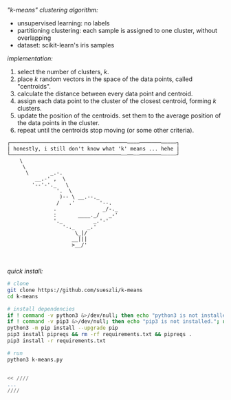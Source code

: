 _"k-means" clustering algorithm:_

- unsupervised learning: no labels
- partitioning clustering: each sample is assigned to one cluster, without overlapping
- dataset: scikit-learn's iris samples

_implementation:_

1. select the number of clusters, $k$.
2. place $k$ random vectors in the space of the data points, called "centroids".
3. calculate the distance between every data point and centroid.
4. assign each data point to the cluster of the closest centroid, forming $k$ clusters.
5. update the position of the centroids. set them to the average position of the data points in the cluster.
6. repeat until the centroids stop moving (or some other criteria).

```
┌──────────────────────────────────────––––───────–––––┐
| honestly, i still don't know what 'k' means ... hehe |
└────────────────────────────────────––──––───────–––––┘
    \
     \
      \       _.-.
         __.-' ,  \
        '--'-'._   \
                '.  \
                 )-- \ __.--._
                /   .'        '--.
               .               _/-._
               :       ____._/   _-'
               '._          _.'-'
                  '-._    _.'
                      \_|/
                     __|||
                     >__/'
```

<br>

_quick install:_

```bash
# clone
git clone https://github.com/sueszli/k-means
cd k-means

# install dependencies
if ! command -v python3 &>/dev/null; then echo "python3 is not installed."; return; fi
if ! command -v pip3 &>/dev/null; then echo "pip3 is not installed."; return; fi
python3 -m pip install --upgrade pip
pip3 install pipreqs && rm -rf requirements.txt && pipreqs .
pip3 install -r requirements.txt

# run
python3 k-means.py


<< ////
...
////
```
